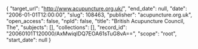 {
  "target_url": "http://www.acupuncture.org.uk/", 
  "end_date": null, 
  "date": "2006-01-01T12:00:00", 
  "slug": 108463, 
  "publisher": "acupuncture.org.uk", 
  "open_access": false, 
  "npld": false, 
  "title": "British Acupuncture Council, The", 
  "subjects": [], 
  "collections": [], 
  "record_id": "20060101T120000/AxMwiqIDQ7EOA61sTuG8vA==", 
  "scope": "root", 
  "start_date": null
}

